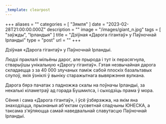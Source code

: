 ```yaml
---
_template: clearpost
---
```



+++
aliases = ""
categories = [ "Зямля" ]
date = "2023-02-28T21:00:00.000Z"
description = ""
image = "/images/giant_n.jpg"
tags = [ "заўжды", "Ірландыя" ]
title = "Дзіўная «Дарога гігантаў» у Паўночнай Ірландыі"
type = "post"
url = ""
+++


Дзіўная «Дарога гігантаў» у Паўночнай Ірландыі.  
  
Людзі праклалі мільёны дарог, але прырода і тут іх перасягнула, стварыўшы унікальную «Дарогу гігантаў». Гэтая незвычайная дарога складаецца з за 40 000 злучаных паміж сабой плоскіх базальтавых слупоў, якія ўзніклі ў выніку старажытнага вывяржэння вулкана.  
  
Дарога бярэ пачатак з падножжа скалы на поўначы Ірландыі, за некалькі кіламетраў ад горада Бушмилса, і сыходзіць прама ў мора.  
  
Сёння і сама «Дарога гігантаў», і ўсё ўзбярэжжа, на якім яна знаходзіцца, прызнаныя аб'ектам сусветнай спадчыны ЮНЕСКА, а таксама з'яўляюцца самай наведвальнай славутасцю Паўночнай Ірландыі.
